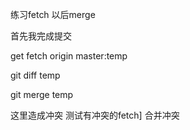 练习fetch 以后merge

首先我完成提交

get fetch origin master:temp

git diff temp

git merge temp

这里造成冲突
测试有冲突的fetch]
合并冲突

